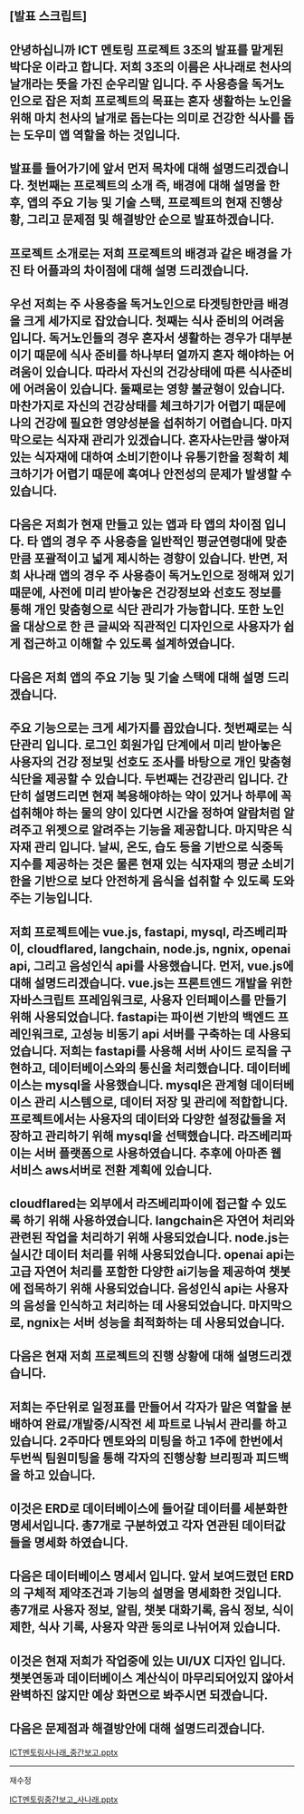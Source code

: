 ## [발표 스크립트]

안녕하십니까 ICT 멘토링 프로젝트 3조의 발표를 맡게된 박다운 이라고 합니다.
저희 3조의 이름은 사나래로 천사의 날개라는 뜻을 가진 순우리말 입니다.
주 사용층을 독거노인으로 잡은 저희 프로젝트의 목표는 혼자 생활하는 노인을 위해 마치 천사의 날개로 돕는다는 의미로 건강한 식사를 돕는 도우미 앱 역할을 하는 것입니다.
---
발표를 들어가기에 앞서 먼저 목차에 대해 설명드리겠습니다.
첫번째는 프로젝트의 소개 즉, 배경에 대해 설명을 한 후, 앱의 주요 기능 및 기술 스택, 프로젝트의 현재 진행상황, 그리고 문제점 및 해결방안 순으로 발표하겠습니다.
---
프로젝트 소개로는 저희 프로젝트의 배경과 같은 배경을 가진 타 어플과의 차이점에 대해 설명 드리겠습니다.
---
우선 저희는 주 사용층을 독거노인으로 타겟팅한만큼 배경을 크게 세가지로 잡았습니다.
첫째는 식사 준비의 어려움입니다.
독거노인들의 경우 혼자서 생활하는 경우가 대부분이기 때문에 식사 준비를 하나부터 열까지 혼자 해야하는 어려움이 있습니다. 따라서 자신의 건강상태에 따른 식사준비에 어려움이 있습니다.
둘째로는 영향 불균형이 있습니다.
마찬가지로 자신의 건강상태를 체크하기가 어렵기 때문에 나의 건강에 필요한 영양성분을 섭취하기 어렵습니다.
마지막으로는 식자재 관리가 있겠습니다.
혼자사는만큼 쌓아져있는 식자재에 대하여 소비기한이나 유통기한을 정확히 체크하기가 어렵기 때문에 혹여나 안전성의 문제가 발생할 수 있습니다.
---
다음은 저희가 현재 만들고 있는 앱과 타 앱의 차이점 입니다.
타 앱의 경우 주 사용층을 일반적인 평균연령대에 맞춘만큼 포괄적이고 넓게 제시하는 경향이 있습니다.
반면, 저희 사나래 앱의 경우 주 사용층이 독거노인으로 정해져 있기 때문에, 사전에 미리 받아놓은 건강정보와 선호도 정보를 통해 개인 맞춤형으로 식단 관리가 가능합니다.
또한 노인을 대상으로 한 큰 글씨와 직관적인 디자인으로 사용자가 쉽게 접근하고 이해할 수 있도록 설계하였습니다.
---
다음은 저희 앱의 주요 기능 및 기술 스택에 대해 설명 드리겠습니다.
---
주요 기능으로는 크게 세가지를 꼽았습니다.
첫번째로는 식단관리 입니다.
로그인 회원가입 단계에서 미리 받아놓은 사용자의 건강 정보및 선호도 조사를 바탕으로 개인 맞춤형 식단을 제공할 수 있습니다.
두번째는 건강관리 입니다.
간단히 설명드리면 현재 복용해야하는 약이 있거나 하루에 꼭 섭취해야 하는 물의 양이 있다면 시간을 정하여 알람처럼 알려주고 위젯으로 알려주는 기능을 제공합니다.
마지막은 식자재 관리 입니다.
날씨, 온도, 습도 등을 기반으로 식중독 지수를 제공하는 것은 물론 현재 있는 식자재의 평균 소비기한을 기반으로 보다 안전하게 음식을 섭취할 수 있도록 도와주는 기능입니다.
---
저희 프로젝트에는 vue.js, fastapi, mysql, 라즈베리파이, cloudflared, langchain, node.js, ngnix, openai api, 그리고 음성인식 api를 사용했습니다.
먼저, vue.js에 대해 설명드리겠습니다. vue.js는 프론트엔드 개발을 위한 자바스크립트 프레임워크로, 사용자 인터페이스를 만들기 위해 사용되었습니다.
fastapi는 파이썬 기반의 백엔드 프레인워크로, 고성능 비동기 api 서버를 구축하는 데 사용되었습니다. 저희는 fastapi를 사용해 서버 사이드 로직을 구현하고, 데이터베이스와의 통신을 처리했습니다.
데이터베이스는 mysql을 사용했습니다. mysql은 관계형 데이터베이스 관리 시스템으로, 데이터 저장 및 관리에 적합합니다. 프로젝트에서는 사용자의 데이터와 다양한 설정값들을 저장하고 관리하기 위해 mysql을 선택했습니다.
라즈베리파이는 서버 플랫폼으로 사용하였습니다. 추후에 아마존 웹 서비스 aws서버로 전환 계획에 있습니다.
---
cloudflared는 외부에서 라즈베리파이에 접근할 수 있도록 하기 위해 사용하였습니다.
langchain은 자연어 처리와 관련된 작업을 처리하기 위해 사용되었습니다.
node.js는 실시간 데이터 처리를 위해 사용되었습니다.
openai api는 고급 자연어 처리를 포함한 다양한 ai기능을 제공하여 챗봇에 접목하기 위해 사용되었습니다.
음성인식 api는 사용자의 음성을 인식하고 처리하는 데 사용되었습니다.
마지막으로, ngnix는 서버 성능을 최적화하는 데 사용되었습니다.
---
다음은 현재 저희 프로젝트의 진행 상황에 대해 설명드리겠습니다.
---
저희는 주단위로 일정표를 만들어서 각자가 맡은 역할을 분배하여 완료/개발중/시작전 세 파트로 나눠서 관리를 하고 있습니다. 2주마다 멘토와의 미팅을 하고 1주에 한번에서 두번씩 팀원미팅을 통해 각자의 진행상황 브리핑과 피드백을 하고 있습니다.
---
이것은 ERD로 데이터베이스에 들어갈 데이터를 세분화한 명세서입니다.
총7개로 구분하였고 각자 연관된 데이터값들을 명세화 하였습니다.
---
다음은 데이터베이스 명세서 입니다.
앞서 보여드렸던 ERD의 구체적 제약조건과 기능의 설명을 명세화한 것입니다.
총7개로 사용자 정보, 알림, 챗봇 대화기록, 음식 정보, 식이 제한, 식사 기록, 사용자 약관 동의로 나뉘어져 있습니다.
---
이것은 현재 저희가 작업중에 있는 UI/UX 디자인 입니다.
챗봇연동과 데이터베이스 계산식이 마무리되어있지 않아서 완벽하진 않지만 예상 화면으로 봐주시면 되겠습니다.
---
다음은 문제점과 해결방안에 대해 설명드리겠습니다.
---

[ICT멘토링사나래_중간보고.pptx](https://github.com/dawoon1229/ICT_project/files/15467010/ICT._.pptx)


---

재수정

[ICT멘토링중간보고_사나래.pptx](https://github.com/user-attachments/files/15509623/ICT._.pptx)


